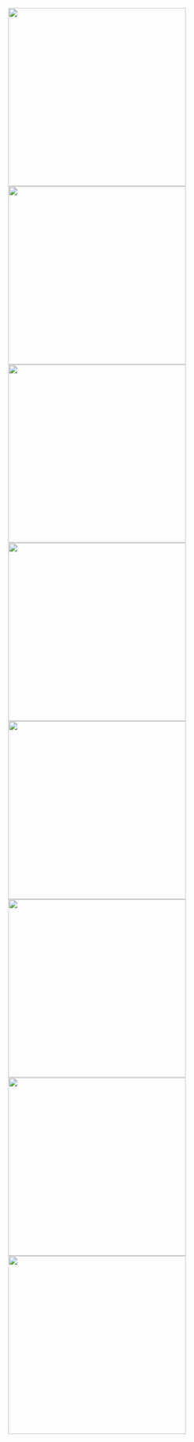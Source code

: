 <img src="./images/01.jpg" width="360"/><img src="./images/02.jpg" width="360"/><img src="./images/03.jpg" width="360"/><img src="./images/04.jpg" width="360"/><img src="./images/05.jpg" width="360"/><img src="./images/06.jpg" width="360"/><img src="./images/07.jpg" width="360"/><img src="./images/08.jpg" width="360"/>